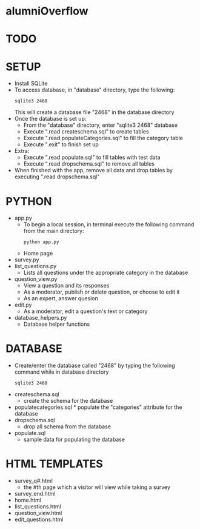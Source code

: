 # alumniOverflow

# TODO

# SETUP
  * Install SQLite
  * To access database, in "database" directory, type the following:
    ```
    sqlite3 2468
    ```
    This will create a database file "2468" in the database directory
  * Once the database is set up:
    * From the "database" directory, enter "sqlite3 2468" database
    * Execute ".read createschema.sql" to create tables
    * Execute ".read populateCategories.sql" to fill the category table
    * Execute ".exit" to finish set up
  * Extra:
    * Execute ".read populate.sql" to fill tables with test data
    * Execute ".read dropschema.sql" to remove all tables
  * When finished with the app, remove all data and drop tables by executing ".read dropschema.sql"
    
# PYTHON
  * app.py
    * To begin a local session, in terminal execute the following command from the main directory:
      ```
      python app.py
      ```  
    * Home page
  * survey.py
  * list_questions.py
    * Lists all questions under the appropriate category in the database
  * question_view.py
    * View a question and its responses
    * As a moderator, publish or delete question, or choose to edit it
    * As an expert, answer quesion
  * edit.py 
    * As a moderator, edit a question's text or category
  * database_helpers.py
    * Database helper functions
    
# DATABASE
  * Create/enter the database called "2468" by typing the following command while in database directory
    ```
    sqlite3 2468
    ```  
  * createschema.sql
    * create the schema for the database
  *  populatecategories.sql
    * populate the "categories" attribute for the database
  * dropschema.sql
    * drop all schema from the database
  * populate.sql
    * sample data for populating the database

# HTML TEMPLATES
  * survey_q#.html
    * the #th page which a visitor will view while taking a survey
  * survey_end.html
  * home.html
  * list_questions.html
  * question_view.html
  * edit_questions.html
